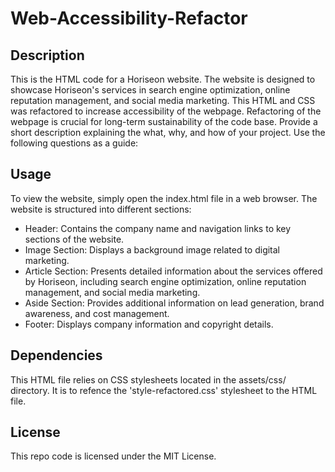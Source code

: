# Web-Accessibility-Refactor

## Description

This is the HTML code for a Horiseon website. The website is designed to showcase Horiseon's services in search engine optimization, online reputation management, and social media marketing. This HTML and CSS was refactored to increase accessibility of the webpage. Refactoring of the webpage is crucial for long-term sustainability of the code base.
Provide a short description explaining the what, why, and how of your project. Use the following questions as a guide:

## Usage

To view the website, simply open the index.html file in a web browser. The website is structured into different sections:

- Header: Contains the company name and navigation links to key sections of the website.
- Image Section: Displays a background image related to digital marketing.
- Article Section: Presents detailed information about the services offered by Horiseon, including search engine optimization, online reputation management, and social media marketing.
- Aside Section: Provides additional information on lead generation, brand awareness, and cost management.
- Footer: Displays company information and copyright details.

## Dependencies

This HTML file relies on CSS stylesheets located in the assets/css/ directory. It is to refence the 'style-refactored.css' stylesheet to the HTML file.

## License

This repo code is licensed under the MIT License.